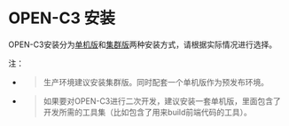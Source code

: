 # OPEN-C3 安装

OPEN-C3安装分为[单机版](/单机版安装/README.md)和[集群版](/集群版安装/README.md)两种安装方式，请根据实际情况进行选择。

注：

* > 生产环境建议安装集群版。同时配套一个单机版作为预发布环境。
* > 如果要对OPEN-C3进行二次开发，建议安装一套单机版，里面包含了开发所需的工具集（比如包含了用来build前端代码的工具）。
